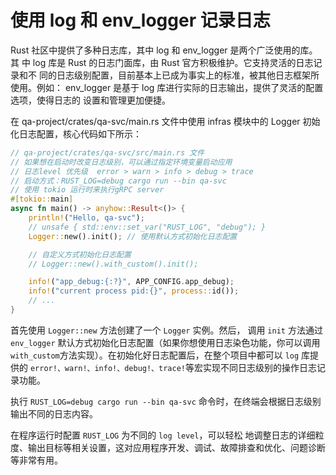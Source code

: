 # 使用 log 和 env_logger 记录日志
Rust 社区中提供了多种日志库，其中 log 和 env_logger 是两个广泛使用的库。其
中 log 库是 Rust 的日志门面库，由 Rust 官方积极维护。它支持灵活的日志记录和不
同的日志级别配置，目前基本上已成为事实上的标准，被其他日志框架所使用。例如：
env_logger 是基于 log 库进行实际的日志输出，提供了灵活的配置选项，使得日志的
设置和管理更加便捷。

在 qa-project/crates/qa-svc/main.rs
文件中使用 infras 模块中的 Logger 初始化日志配置，核心代码如下所示：
```rust
// qa-project/crates/qa-svc/src/main.rs 文件
// 如果想在启动时改变日志级别，可以通过指定环境变量启动应用
// 日志level 优先级  error > warn > info > debug > trace
// 启动方式：RUST_LOG=debug cargo run --bin qa-svc
// 使用 tokio 运行时来执行gRPC server
#[tokio::main]
async fn main() -> anyhow::Result<()> {
    println!("Hello, qa-svc");
    // unsafe { std::env::set_var("RUST_LOG", "debug"); }
    Logger::new().init(); // 使用默认方式初始化日志配置

    // 自定义方式初始化日志配置
    // Logger::new().with_custom().init();

    info!("app_debug:{:?}", APP_CONFIG.app_debug);
    info!("current process pid:{}", process::id());
    // ...
}
```

首先使用 `Logger::new` 方法创建了一个 `Logger` 实例。然后，
调用 `init` 方法通过 `env_logger` 默认方式初始化日志配置（如果你想使用日志染色功能，你可以调用 `with_custom`方法实现）。在初始化好日志配置后，在整个项目中都可以
`log` 库提供的 `error!、warn!、info!、debug!、trace!`等宏实现不同日志级别的操作日志记录功能。

执行 `RUST_LOG=debug cargo run --bin qa-svc` 命令时，在终端会根据日志级别输出不同的日志内容。

在程序运行时配置 `RUST_LOG` 为不同的 `log level`，可以轻松
地调整日志的详细粒度、输出目标等相关设置，这对应用程序开发、调试、故障排查和优化、问题诊断等非常有用。
